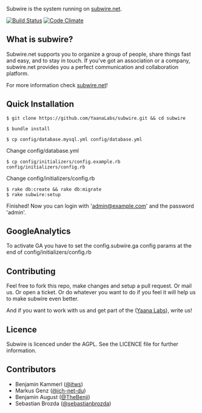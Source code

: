 Subwire is the system running on [subwire.net](http://subwire.net).

[![Build Status](https://secure.travis-ci.org/YaanaLabs/subwire.png?branch=V3-0)](http://travis-ci.org/#!/YaanaLabs/subwire)
[![Code Climate](https://codeclimate.com/badge.png)](https://codeclimate.com/github/YaanaLabs/subwire)



## What is subwire?
Subwire.net supports you to organize a group of people, share things fast and easy, and to stay in touch. If you've got an association or a company, subwire.net provides you a perfect communication and collaboration platform.

For more information check [subwire.net](http://subwire.net)!



## Quick Installation
	$ git clone https://github.com/YaanaLabs/subwire.git && cd subwire

	$ bundle install

	$ cp config/database.mysql.yml config/database.yml
Change config/database.yml

	$ cp config/initializers/config.example.rb config/initializers/config.rb
Change config/initializers/config.rb

	$ rake db:create && rake db:migrate
	$ rake subwire:setup

Finished! Now you can login with 'admin@example.com' and the password 'admin'.



## GoogleAnalytics
To activate GA you have to set the config.subwire.ga config params at the end of config/initializers/config.rb



## Contributing
Feel free to fork this repo, make changes and setup a pull request. Or mail us. Or open a ticket. Or do whatever you want to do if you feel it will help us to make subwire even better.

And if you want to work with us and get part of the ([Yaana Labs](http://yaana.de)), write us!



## Licence
Subwire is licenced under the AGPL. See the LICENCE file for further information.


## Contributors
* Benjamin Kammerl ([@itws](https://github.com/itws))
* Markus Genz ([@ich-net-du](https://github.com/ich-net-du))
* Benjamin August ([@TheBenji](https://github.com/TheBenji))
* Sebastian Brozda ([@sebastianbrozda](https://github.com/sebastianbrozda))